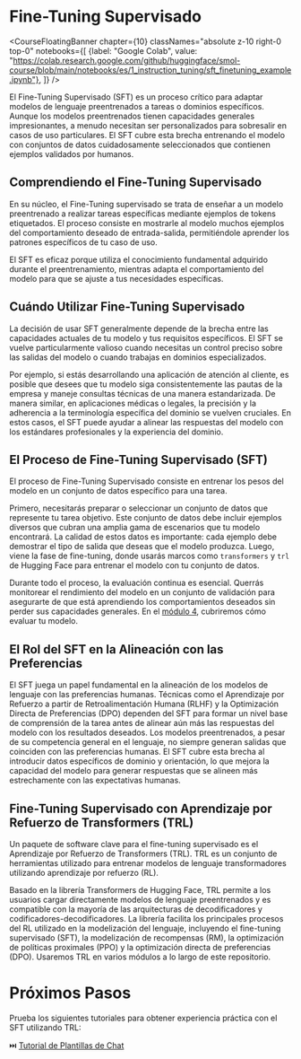 # Fine-Tuning Supervisado

<CourseFloatingBanner chapter={10}
  classNames="absolute z-10 right-0 top-0"
  notebooks={[
    {label: "Google Colab", value: "https://colab.research.google.com/github/huggingface/smol-course/blob/main/notebooks/es/1_instruction_tuning/sft_finetuning_example.ipynb"},
]} />
    
El Fine-Tuning Supervisado (SFT) es un proceso crítico para adaptar modelos de lenguaje preentrenados a tareas o dominios específicos. Aunque los modelos preentrenados tienen capacidades generales impresionantes, a menudo necesitan ser personalizados para sobresalir en casos de uso particulares. El SFT cubre esta brecha entrenando el modelo con conjuntos de datos cuidadosamente seleccionados que contienen ejemplos validados por humanos.

## Comprendiendo el Fine-Tuning Supervisado

En su núcleo, el Fine-Tuning supervisado se trata de enseñar a un modelo preentrenado a realizar tareas específicas mediante ejemplos de tokens etiquetados. El proceso consiste en mostrarle al modelo muchos ejemplos del comportamiento deseado de entrada-salida, permitiéndole aprender los patrones específicos de tu caso de uso.

El SFT es eficaz porque utiliza el conocimiento fundamental adquirido durante el preentrenamiento, mientras adapta el comportamiento del modelo para que se ajuste a tus necesidades específicas.

## Cuándo Utilizar Fine-Tuning Supervisado

La decisión de usar SFT generalmente depende de la brecha entre las capacidades actuales de tu modelo y tus requisitos específicos. El SFT se vuelve particularmente valioso cuando necesitas un control preciso sobre las salidas del modelo o cuando trabajas en dominios especializados.

Por ejemplo, si estás desarrollando una aplicación de atención al cliente, es posible que desees que tu modelo siga consistentemente las pautas de la empresa y maneje consultas técnicas de una manera estandarizada. De manera similar, en aplicaciones médicas o legales, la precisión y la adherencia a la terminología específica del dominio se vuelven cruciales. En estos casos, el SFT puede ayudar a alinear las respuestas del modelo con los estándares profesionales y la experiencia del dominio.

## El Proceso de Fine-Tuning Supervisado (SFT)

El proceso de Fine-Tuning Supervisado consiste en entrenar los pesos del modelo en un conjunto de datos específico para una tarea.

Primero, necesitarás preparar o seleccionar un conjunto de datos que represente tu tarea objetivo. Este conjunto de datos debe incluir ejemplos diversos que cubran una amplia gama de escenarios que tu modelo encontrará. La calidad de estos datos es importante: cada ejemplo debe demostrar el tipo de salida que deseas que el modelo produzca. Luego, viene la fase de fine-tuning, donde usarás marcos como `transformers` y `trl` de Hugging Face para entrenar el modelo con tu conjunto de datos.

Durante todo el proceso, la evaluación continua es esencial. Querrás monitorear el rendimiento del modelo en un conjunto de validación para asegurarte de que está aprendiendo los comportamientos deseados sin perder sus capacidades generales. En el [módulo 4](../4_evaluation), cubriremos cómo evaluar tu modelo.

## El Rol del SFT en la Alineación con las Preferencias

El SFT juega un papel fundamental en la alineación de los modelos de lenguaje con las preferencias humanas. Técnicas como el Aprendizaje por Refuerzo a partir de Retroalimentación Humana (RLHF) y la Optimización Directa de Preferencias (DPO) dependen del SFT para formar un nivel base de comprensión de la tarea antes de alinear aún más las respuestas del modelo con los resultados deseados. Los modelos preentrenados, a pesar de su competencia general en el lenguaje, no siempre generan salidas que coinciden con las preferencias humanas. El SFT cubre esta brecha al introducir datos específicos de dominio y orientación, lo que mejora la capacidad del modelo para generar respuestas que se alineen más estrechamente con las expectativas humanas.

## Fine-Tuning Supervisado con Aprendizaje por Refuerzo de Transformers (TRL)

Un paquete de software clave para el fine-tuning supervisado es el Aprendizaje por Refuerzo de Transformers (TRL). TRL es un conjunto de herramientas utilizado para entrenar modelos de lenguaje transformadores utilizando aprendizaje por refuerzo (RL).

Basado en la librería Transformers de Hugging Face, TRL permite a los usuarios cargar directamente modelos de lenguaje preentrenados y es compatible con la mayoría de las arquitecturas de decodificadores y codificadores-decodificadores. La librería facilita los principales procesos del RL utilizado en la modelización del lenguaje, incluyendo el fine-tuning supervisado (SFT), la modelización de recompensas (RM), la optimización de políticas proximales (PPO) y la optimización directa de preferencias (DPO). Usaremos TRL en varios módulos a lo largo de este repositorio.

# Próximos Pasos

Prueba los siguientes tutoriales para obtener experiencia práctica con el SFT utilizando TRL:

⏭️ [Tutorial de Plantillas de Chat](../../../notebooks/es/1_instruction_tuning/../notebooks/es/1_instruction_tuning/supervised_fine_tuning_tutorial.ipynb)
